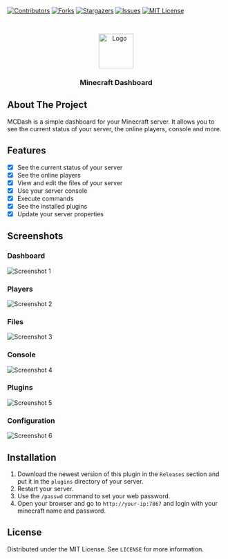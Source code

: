 [![Contributors][contributors-shield]][contributors-url]
[![Forks][forks-shield]][forks-url]
[![Stargazers][stars-shield]][stars-url]
[![Issues][issues-shield]][issues-url]
[![MIT License][license-shield]][license-url]

<br />
<p align="center">
  <a href="https://github.com/gnmyt/MCDash">
    <img src="https://i.imgur.com/XiwEM3n.png" alt="Logo" width="80" height="80">
  </a>
</p>
<h3 align="center">Minecraft Dashboard</h3>

## About The Project
MCDash is a simple dashboard for your Minecraft server. It allows you to see the current status of your server, the online players, console and more.

## Features
- [x] See the current status of your server
- [x] See the online players
- [x] View and edit the files of your server
- [x] Use your server console
- [x] Execute commands
- [x] See the installed plugins
- [x] Update your server properties

## Screenshots

### Dashboard
![Screenshot 1](https://i.imgur.com/mnQUDKn.png)

### Players
![Screenshot 2](https://i.imgur.com/9qvnVWR.png)

### Files
![Screenshot 3](https://i.imgur.com/AHfuSfc.png)

### Console
![Screenshot 4](https://i.imgur.com/idXXSEz.png)

### Plugins
![Screenshot 5](https://i.imgur.com/HPr8ux8.png)

### Configuration
![Screenshot 6](https://i.imgur.com/6mWaAI4.png)

## Installation
1. Download the newest version of this plugin in the `Releases` section and put it in the `plugins` directory of your server.
2. Restart your server.
3. Use the `/passwd` command to set your web password.
4. Open your browser and go to `http://your-ip:7867` and login with your minecraft name and password.

## License
Distributed under the MIT License. See `LICENSE` for more information.

[contributors-shield]: https://img.shields.io/github/contributors/gnmyt/MCDash.svg?style=for-the-badge
[contributors-url]: https://github.com/gnmyt/MCDash/graphs/contributors
[forks-shield]: https://img.shields.io/github/forks/gnmyt/MCDash.svg?style=for-the-badge
[forks-url]: https://github.com/gnmyt/MCDash/network/members
[stars-shield]: https://img.shields.io/github/stars/gnmyt/MCDash.svg?style=for-the-badge
[stars-url]: https://github.com/gnmyt/MCDash/stargazers
[issues-shield]: https://img.shields.io/github/issues/gnmyt/MCDash.svg?style=for-the-badge
[issues-url]: https://github.com/gnmyt/MCDash/issues
[license-shield]: https://img.shields.io/github/license/gnmyt/MCDash.svg?style=for-the-badge
[license-url]: https://github.com/gnmyt/MCDash/blob/master/LICENSE.txt
